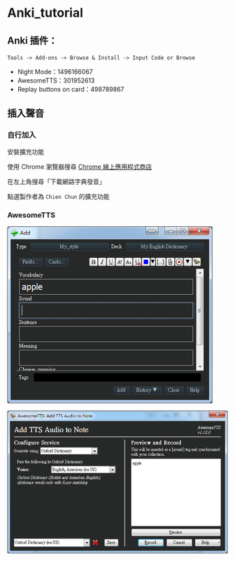 # Anki_tutorial

## Anki 插件：
```
Tools -> Add-ons -> Browse & Install -> Input Code or Browse
```

* Night Mode：1496166067
* AwesomeTTS：301952613
* Replay buttons on card：498789867

## 插入聲音

### 自行加入

安裝擴充功能

使用 Chrome 瀏覽器搜尋 [Chrome 線上應用程式商店](https://chrome.google.com/webstore/category/extensions)

在左上角搜尋「下載網路字典發音」

點選製作者為 ```Chien Chun``` 的擴充功能

### AwesomeTTS

![Add](/Pictures/Add.png?raw=true)

![Add_TTS](/Pictures/Add_TTS.png?raw=true)

